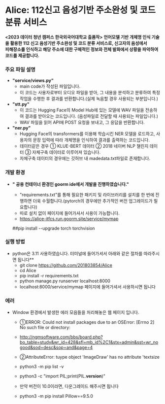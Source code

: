 # **Alice: 112신고 음성기반 주소완성 및 코드 분류 서비스**
**<2023 데이터 청년 캠퍼스 한국외국어대학교 출품작>**
**언어모델 기반 개체명 인식 기술을 활용한 112 신고 음성기반 주소완성 및 코드 분류 서비스로, 신고자의 음성에서  
피해장소를 인식하고 해당 주소에 대한 구체적인 정보와 전체 발화에서 상황을 파악하여 코드를 제공합니다.**
<br>
### **주요 파일 설명**
+ **"service/views.py"**
  + main code가 작성된 파일입니다.
  + 이 코드는 사용자로부터 오디오 파일을 받아, 그 내용을 분석하고 분류하여 특정 작업을 수행한 후 결과를 반환합니다.(실제 녹음할 경우 사용되는 부분입니다.)
+ **"stt.py"**
  + 이 코드는 Hugging Face의 Model Hub에 있는 모델에 WAV 파일을 전송하여 결과를 받아오는 코드입니다. (음성파일로 전달할 때 사용되는 파일입니다.)
  + WAV 파일을 읽어 API에 POST 요청을 보내고, 그 응답을 반환합니다.
+ **"ner.py"**
  + Hugging Face의 transformers를 이용해 학습시킨 NER 모델을 로드하고, 사용자의 문장 입력에 따라 개체명을 인식하여 결과를 출력하는 코드입니다.
  + 데이터같은 경우 ① KLUE-BERT 데이터 ② 2018 네이버 NLP 챌린지 데이터 ③ 자체구축 데이터로 이루어져 있습니다.
  + 자체구축 데이터의 경우에는 깃허브 내 madedata.txt파일로 존재합니다.

### **개발 환경**
+ **" 공용 컨테이너 환경인 goorm ide에서 개발을 진행하였습니다."** 
  + "requirements.txt"를 통해 필요한 패키지 및 라이브러리를 설치를 한 번에 진행하면 더욱 수월합니다.(pytorch의 경우에만 추가적인 버전 업그레이드가 필요합니다)
  + 따로 설치 없이 페이지에 들어가셔서 사용이 가능합니다.
  + https://alice-itfcs.run.goorm.site/service/mymap
  
  ##pip install --upgrade torch torchvision
  
### **실행 방법**
+ python은 3.11 사용하였습니다. 터미널에 들어가셔서 아래와 같은 절차를 따라주시면 됩니다**
  + git clone https://github.com/201803854/Alice
  + cd Alice
  + pip install -r requirements.txt
  + python manage.py runserver localhost:8000
  + localhost:8000/service/mymap  페이지에 들어가셔서 사용하시면 됩니다
  
### **에러**
+ Window 환경에서 발생한 에러 모음들을 처리해놓은 웹 페이지 입니다.
  + ①ERROR: Could not install packages due to an OSError: [Errno 2] No such file or directory:  
  + http://ngmsoftware.com/bbs/board.php?bo_table=study&wr_id=428&sfl=mb_id%2C1&stx=admin&sst=wr_nogood&sod=desc&sop=and&page=4
  
  + ②AttributeError: tuype object 'ImageDraw' has no attribute 'textsize
  + python3 -m pip list -v
  + python3 -c "import PIL;print(PIL.__version__)"
  + 만약 버전이 10.0이라면, 다운그레이드 해주시면 됩니다
  + python3 -m pip install Pillow==9.5.0